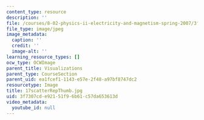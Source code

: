 ```yaml
---
content_type: resource
description: ''
file: /courses/8-02-physics-ii-electricity-and-magnetism-spring-2007/3f7307cde92151f96b61c57da653613d_17scatterRepThumb.jpg
file_type: image/jpeg
image_metadata:
  caption: ''
  credit: ''
  image-alt: ''
learning_resource_types: []
ocw_type: OCWImage
parent_title: Visualizations
parent_type: CourseSection
parent_uid: ea1fcef1-1143-e57e-2f48-a97bf8747dc2
resourcetype: Image
title: 17scatterRepThumb.jpg
uid: 3f7307cd-e921-51f9-6b61-c57da653613d
video_metadata:
  youtube_id: null
---
```

